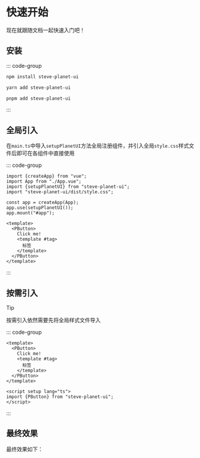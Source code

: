 # 快速开始
现在就跟随文档一起快速入门吧！

## 安装

::: code-group
```bash [npm]
npm install steve-planet-ui
```

```bash [yarn]
yarn add steve-planet-ui
```

```bash [pnpm]
pnpm add steve-planet-ui
```
:::

## 全局引入
在`main.ts`中导入`setupPlanetUI`方法全局注册组件，并引入全局`style.css`样式文件后即可在各组件中直接使用

::: code-group

```typescript{3-4,6} [main.ts]
import {createApp} from "vue";
import App from "./App.vue";
import {setupPlanetUI} from "steve-planet-ui";
import "steve-planet-ui/dist/style.css";

const app = createApp(App);
app.use(setupPlanetUI());
app.mount("#app");
```
```vue [App.vue]
<template>
  <PButton>
    Click me!
    <template #tag>
      标签
    </template>
  </PButton>
</template>
```

:::

## 按需引入
> [!TIP]
> 按需引入依然需要先将全局样式文件导入

::: code-group

```vue [App.vue]
<template>
  <PButton>
    Click me!
    <template #tag>
      标签
    </template>
  </PButton>
</template>

<script setup lang="ts">
import {PButton} from "steve-planet-ui";
</script>
```

:::

## 最终效果
最终效果如下：

<DemoComp />
